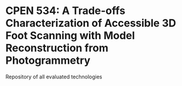 # CPEN 534: A Trade-offs Characterization of Accessible 3D Foot Scanning with Model Reconstruction from Photogrammetry
Repository of all evaluated technologies
